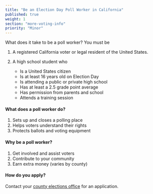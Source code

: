 ```yaml
---
title: "Be an Election Day Poll Worker in California"
published: true
weight: 1
section: "more-voting-info"
priority: "Minor"
---
```


What does it take to be a poll worker? You must be 

1. A registered California voter or legal resident of the United States.  

2. A high school student who  
	- Is a United States citizen  
	- Is at least 16 years old on Election Day  
	- Is attending a public or private high school   
    - Has at least a 2.5 grade point average  
    - Has permission from parents and school  
    - Attends a training session  
    
#### What does a poll worker do?  
1. Sets up and closes a polling place   
2. Helps voters understand their rights  
3. Protects ballots and voting equipment  

#### Why be a poll worker?  
1. Get involved and assist voters  
2. Contribute to your community  
3. Earn extra money (varies by county)  

#### How do you apply?  
Contact your [county elections office](http://www.sos.ca.gov/elections/voting-resources/county-elections-offices/) for an application.
